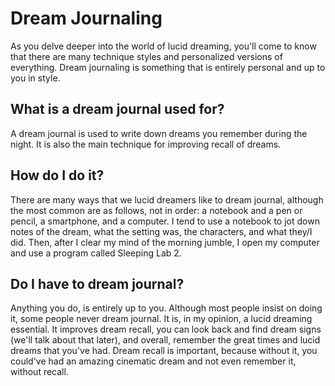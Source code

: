 # Dream Journaling
As you delve deeper into the world of lucid dreaming, you'll come to know that there are many technique styles and personalized versions of everything. Dream journaling is something that is entirely personal and up to you in style.

## What is a dream journal used for?
A dream journal is used to write down dreams you remember during the night. It is also the main technique for improving recall of dreams.

## How do I do it?
There are many ways that we lucid dreamers like to dream journal, although the most common are as follows, not in order: a notebook and a pen or pencil, a smartphone, and a computer.
I tend to use a notebook to jot down notes of the dream, what the setting was, the characters, and what they/I did. Then, after I clear my mind of the morning jumble, I open my computer and use a program called Sleeping Lab 2.

## Do I have to dream journal?
Anything you do, is entirely up to you. Although most people insist on doing it, some people never dream journal. It is, in my opinion, a lucid dreaming essential. It improves dream recall, you can look back and find dream signs (we'll talk about that later), and overall, remember the great times and lucid dreams that you've had. Dream recall is important, because without it, you could've had an amazing cinematic dream and not even remember it, without recall.
